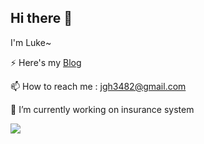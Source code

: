 

<!--
**luke-jeong/luke-jeong** is a ✨ _special_ ✨ repository because its `README.md` (this file) appears on your GitHub profile.

Here are some ideas to get you started:

- 🔭 I’m currently working on ...
- 🌱 I’m currently learning ...
- 👯 I’m looking to collaborate on ...
- 🤔 I’m looking for help with ...
- 💬 Ask me about ...
- 📫 How to reach me: ...
- 😄 Pronouns: ...
- ⚡ Fun fact: ...
-->
## Hi there 👋

I'm Luke~

⚡ Here's my [Blog](https://velog.io/@ghjeong)  

📫 How to reach me : jgh3482@gmail.com

🔭 I’m currently working on insurance system


<img src="https://img.shields.io/badge/JAVA-007396?style=flat-square&logo=Java&logoColor=white"/>
